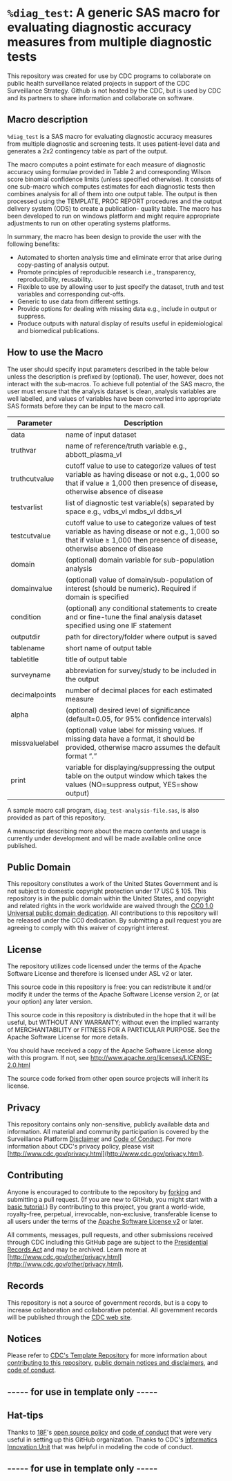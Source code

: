 # `%diag_test`: A generic SAS macro for evaluating diagnostic accuracy measures from multiple diagnostic tests
This repository was created for use by CDC programs to collaborate on public health surveillance related projects in support of the CDC Surveillance Strategy.  Github is not hosted by the CDC, but is used by CDC and its partners to share information and collaborate on software.

## Macro description
`%diag_test` is a SAS macro for evaluating diagnostic accuracy measures from multiple diagnostic and screening tests. It uses patient-level data and generates a 2x2 contingency table as part of the output.

The macro computes a point estimate for each measure of diagnostic accuracy using formulae provided in Table 2 and corresponding Wilson score binomial confidence limits (unless specified otherwise). It consists of one sub-macro which computes estimates for each diagnostic tests then combines analysis for all of them into one output table. The output is then processed using the TEMPLATE, PROC REPORT procedures and the output delivery system (ODS) to create a publication- quality table. The macro has been developed to run on windows platform and might require appropriate adjustments to run on other operating systems platforms.

In summary, the macro has been design to provide the user with the following benefits:

- Automated to shorten analysis time and eliminate error that arise during copy-pasting of analysis output.
- Promote principles of reproducible research i.e., transparency, reproducibility, reusability.
- Flexible to use by allowing user to just specify the dataset, truth and test variables and corresponding cut-offs.
- Generic to use data from different settings.
- Provide options for dealing with missing data e.g., include in output or suppress.
- Produce outputs with natural display of results useful in epidemiological and biomedical publications.

## How to use the Macro
The user should specify input parameters described in the table below unless the description is prefixed by (optional). The user, however, does not interact with the sub-macros. To achieve full potential of the SAS macro, the user must ensure that the analysis dataset is clean, analysis variables are well labelled, and values of variables have been converted into appropriate SAS formats before they can be input to the macro call.

|Parameter|Description|
|---------|-----------|
|data		|name of input dataset|
|truthvar	|name of reference/truth variable e.g., abbott_plasma_vl|
|truthcutvalue	|cutoff value to use to categorize values of test variable as having disease or not e.g., 1,000 so that if value ≥ 1,000 then presence of disease, otherwise absence of disease|
|testvarlist	|list of diagnostic test variable(s) separated by space e.g., vdbs_vl mdbs_vl ddbs_vl|
|testcutvalue	|cutoff value to use to categorize values of test variable as having disease or not e.g., 1,000 so that if value ≥ 1,000 then presence of disease, otherwise absence of disease|
|domain		|(optional) domain variable for sub-population analysis|
|domainvalue	|(optional) value of domain/sub-population of interest (should be numeric). Required if domain is specified|
|condition	|(optional) any conditional statements to create and or fine-tune the final analysis dataset specified using one IF statement|
|outputdir	|path for directory/folder where output is saved|
|tablename	|short name of output table|
|tabletitle	|title of output table|
|surveyname	|abbreviation for survey/study to be included in the output|
|decimalpoints	|number of decimal places for each estimated measure|
|alpha		|(optional) desired level of significance (default=0.05, for 95% confidence intervals)|
|missvaluelabel	|(optional) value label for missing values. If missing data have a format, it should be provided, otherwise macro assumes the default format “.”|
|print	|variable for displaying/suppressing the output table on the output window which takes the values (NO=suppress output, YES=show output)|


A sample macro call program, `diag_test-analysis-file.sas`, is also provided as part of this repository.

A manuscript describing more about the macro contents and usage is currently under development and will be made available online once published.

## Public Domain
This repository constitutes a work of the United States Government and is not
subject to domestic copyright protection under 17 USC § 105. This repository is in
the public domain within the United States, and copyright and related rights in
the work worldwide are waived through the [CC0 1.0 Universal public domain dedication](https://creativecommons.org/publicdomain/zero/1.0/).
All contributions to this repository will be released under the CC0 dedication. By
submitting a pull request you are agreeing to comply with this waiver of
copyright interest.

## License
The repository utilizes code licensed under the terms of the Apache Software
License and therefore is licensed under ASL v2 or later.

This source code in this repository is free: you can redistribute it and/or modify it under
the terms of the Apache Software License version 2, or (at your option) any
later version.

This source code in this repository is distributed in the hope that it will be useful, but WITHOUT ANY
WARRANTY; without even the implied warranty of MERCHANTABILITY or FITNESS FOR A
PARTICULAR PURPOSE. See the Apache Software License for more details.

You should have received a copy of the Apache Software License along with this
program. If not, see http://www.apache.org/licenses/LICENSE-2.0.html

The source code forked from other open source projects will inherit its license.

## Privacy
This repository contains only non-sensitive, publicly available data and
information. All material and community participation is covered by the
Surveillance Platform [Disclaimer](https://github.com/CDCgov/template/blob/master/DISCLAIMER.md)
and [Code of Conduct](https://github.com/CDCgov/template/blob/master/code-of-conduct.md).
For more information about CDC's privacy policy, please visit [http://www.cdc.gov/privacy.html](http://www.cdc.gov/privacy.html).

## Contributing
Anyone is encouraged to contribute to the repository by [forking](https://help.github.com/articles/fork-a-repo)
and submitting a pull request. (If you are new to GitHub, you might start with a
[basic tutorial](https://help.github.com/articles/set-up-git).) By contributing
to this project, you grant a world-wide, royalty-free, perpetual, irrevocable,
non-exclusive, transferable license to all users under the terms of the
[Apache Software License v2](http://www.apache.org/licenses/LICENSE-2.0.html) or
later.

All comments, messages, pull requests, and other submissions received through
CDC including this GitHub page are subject to the [Presidential Records Act](http://www.archives.gov/about/laws/presidential-records.html)
and may be archived. Learn more at [http://www.cdc.gov/other/privacy.html](http://www.cdc.gov/other/privacy.html).

## Records
This repository is not a source of government records, but is a copy to increase
collaboration and collaborative potential. All government records will be
published through the [CDC web site](http://www.cdc.gov).

## Notices
Please refer to [CDC's Template Repository](https://github.com/CDCgov/template)
for more information about [contributing to this repository](https://github.com/CDCgov/template/blob/master/CONTRIBUTING.md),
[public domain notices and disclaimers](https://github.com/CDCgov/template/blob/master/DISCLAIMER.md),
and [code of conduct](https://github.com/CDCgov/template/blob/master/code-of-conduct.md).

## ----- for use in template only -----
## Hat-tips
Thanks to [18F](https://18f.gsa.gov/)'s [open source policy](https://github.com/18F/open-source-policy)
and [code of conduct](https://github.com/CDCgov/code-of-conduct/blob/master/code-of-conduct.md)
that were very useful in setting up this GitHub organization. Thanks to CDC's
[Informatics Innovation Unit](https://www.phiresearchlab.org/index.php/code-of-conduct/)
that was helpful in modeling the code of conduct.

## ----- for use in template only -----
